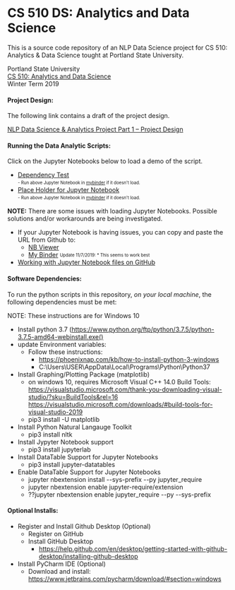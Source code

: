 # CS 510 DS: Analytics and Data Science
This is a source code repository of an NLP Data Science project for CS 510: 
Analytics & Data Science tought at Portland State University.

Portland State University  
[CS 510: Analytics and Data Science](https://docs.google.com/document/d/1kCtyvFJcMTXyjqntF85PAItWCT0LjCmx_Z5IVKr0Xh4)  
Winter Term 2019  

#### Project Design:  
The following link contains a draft of the project design.

[NLP Data Science & Analytics Project Part 1 – Project Design](
https://pdx-cs.slack.com/files/UBCS9E9HB/FT37REH7W/data_science___analytics_project_part_1_____project_design.pdf)

#### Running the Data Analytic Scripts:
Click on the Jupyter Notebooks below to load a demo of the script.  

* [Dependency Test](https://github.com/steve3p0/LING521/blob/master/textmsg_analysis/test_dependencies.ipynb)<br>
<sub><sup>- Run above Jupyter Notebook in [mybinder](https://hub-binder.mybinder.ovh/user/steve3p0-ling521-fr3ttoni/notebooks/textmsg_analysis/test_dependencies.ipynb) if it doesn't load. </sup></sub><br>
* [Place Holder for Jupyter Notebook](https://github.com/steve3p0/LING521/blob/master/textmsg_analysis/text_analysis.ipynb)<br>
<sub><sup>- Run above Jupyter Notebook in [mybinder](https://hub-binder.mybinder.ovh/user/steve3p0-ling521-fr3ttoni/notebooks/textmsg_analysis/text_analysis.ipynb) if it doesn't load. </sup></sub><br>

<B>NOTE:</B> There are some issues with loading Jupyter Notebooks.  Possible solutions and/or workarounds are being investigated.</sup></sub><br>
- If your Jupyter Notebook is having issues, you can copy and paste the URL from Github to:
    - [NB Viewer](http://nbviewer.jupyter.org/)
    - [My Binder](https://mybinder.org/) <sub><sup>Update 11/7/2019: * This seems to work best</sup></sub>
- [Working with Jupyter Notebook files on GitHub](https://help.github.com/en/github/managing-files-in-a-repository/working-with-jupyter-notebook-files-on-github)

#### Software Dependencies:<br>
To run the python scripts in this repository, <I>on your local machine</I>, the following dependencies must be met:

NOTE: These instructions are for Windows 10

- Install python 3.7 (https://www.python.org/ftp/python/3.7.5/python-3.7.5-amd64-webinstall.exe()
- update Environment variables:
    - Follow these instructions: 
        - https://phoenixnap.com/kb/how-to-install-python-3-windows
        - C:\Users\USER\AppData\Local\Programs\Python\Python37    
- Install Graphing/Plotting Package (matplotlib)
    - on windows 10, requires Microsoft Visual C++ 14.0 Build Tools:
    https://visualstudio.microsoft.com/thank-you-downloading-visual-studio/?sku=BuildTools&rel=16
    https://visualstudio.microsoft.com/downloads/#build-tools-for-visual-studio-2019
    - pip3 install -U matplotlib
- Install Python Natural Langauge Toolkit
    - pip3 install nltk
- Install Jypyter Notebook support
    - pip3 install jupyterlab
- Install DataTable Support for Jupyter Notebooks
    - pip3 install jupyter-datatables
- Enable DataTable Support for Jupyter Notebooks
    - jupyter nbextension install --sys-prefix --py jupyter_require
    - jupyter nbextension enable jupyter-require/extension
    - ??jupyter nbextension enable jupyter_require --py --sys-prefix
    
#### Optional Installs:
- Register and Install Github Desktop (Optional)
    - Register on GitHub
    - Install GitHub Desktop
        - https://help.github.com/en/desktop/getting-started-with-github-desktop/installing-github-desktop
- Install PyCharm IDE (Optional)
    - Download and install: 
    https://www.jetbrains.com/pycharm/download/#section=windows
    
    
    